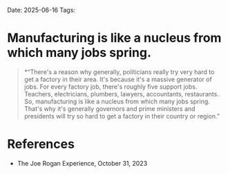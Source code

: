 Date: 2025-06-16
Tags: 

# Manufacturing is like a nucleus from which many jobs spring.

>*“There's a reason why generally, politicians really try very hard to get a factory in their area. It's because it's a massive generator of jobs. For every factory job, there's roughly five support jobs. Teachers, electricians, plumbers, lawyers, accountants, restaurants. So, manufacturing is like a nucleus from which many jobs spring. That's why it's generally governors and prime ministers and presidents will try so hard to get a factory in their country or region.”


# References
- The Joe Rogan Experience, October 31, 2023
 
